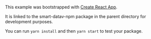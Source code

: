 This example was bootstrapped with [Create React App](https://github.com/facebook/create-react-app).

It is linked to the smart-datav-npm package in the parent directory for development purposes.

You can run `yarn install` and then `yarn start` to test your package.
